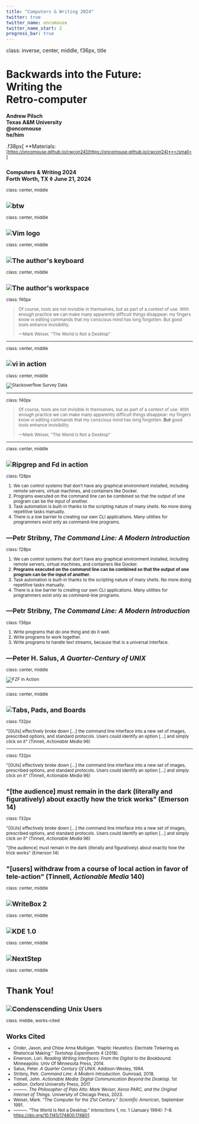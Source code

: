 ```yaml
---
title: "Computers & Writing 2024"
twitter: true
twitter_name: oncomouse
twitter_name_start: 2
progress_bar: true
---
```

class: inverse, center, middle, f36px, title

# Backwards into the Future:<br>Writing the<br>Retro-computer

**Andrew Pilsch**  
**Texas A&M University**  
**<span class="twitter_badge">@oncomouse</span>**  
**he/him**

.f38px[
**Materials:<br> <small>[https://oncomouse.github.io/cwcon24](https://oncomouse.github.io/cwcon24)**</small>
]

**<small>Computers & Writing 2024 <br> Forth Worth, TX ◊ June 21, 2024</small>**
---
class: center, middle

![btw](https://wiki.installgentoo.com/images/f/f9/Arch-linux-logo.png)
---
class: center, middle

![Vim logo](https://clipground.com/images/vim-logo-png.png)
---
class: center, middle

![The author's keyboard](../images/cwcon24/keeb.jpg)
---
class: center, middle

![The author's workspace](../images/cwcon24/my-writebox.png)
---
class: f40px
> Of course, tools are not invisible in themselves, but as part of a context of use. With enough practice we can make many apparently difficult things disappear: my fingers know vi editing commands that my conscious mind has long forgotten. But good tools enhance invisibility.
>
> —Mark Weiser, "The World is Not a Desktop"
---
class: center, middle

![vi in action](../images/cwcon24/cwcon2024-nvim.gif)
---
class: center, middle

![Stackoverflow Survey Data](../images/cwcon24/so-editors.png)

---
class: f40px
> Of course, tools are not invisible in themselves, but as part of a context of use. With enough practice we can make many apparently difficult things disappear: my fingers know vi editing commands that my conscious mind has long forgotten. **But** good tools enhance invisibility.
>
> —Mark Weiser, "The World is Not a Desktop"
---
class: center, middle

![Ripgrep and Fd in action](../images/cwcon24/cwcon2024-rg.gif)
---
class: f28px

1. We can control systems that don’t have any graphical environment installed, including
remote servers, virtual machines, and containers like Docker.
1. Programs executed on the command line can be combined so that the output of one program can be the input of another.
1. Task automation is built-in thanks to the scripting nature of many shells. No more doing repetitive tasks manually.
1. There is a low barrier to creating our own CLI applications. Many utilities for programmers exist only as command-line programs.

—Petr Stribny, *The Command Line: A Modern Introduction*
---
class: f28px

1. We can control systems that don’t have any graphical environment installed, including
remote servers, virtual machines, and containers like Docker.
1. **Programs executed on the command line can be combined so that the output of one program can be the input of another.**
1. Task automation is built-in thanks to the scripting nature of many shells. No more doing repetitive tasks manually.
1. There is a low barrier to creating our own CLI applications. Many utilities for programmers exist only as command-line programs.

—Petr Stribny, *The Command Line: A Modern Introduction*
---
class: f36px

1. Write programs that do one thing and do it well.
1. Write programs to work together.
1. Write programs to handle text streams, because that is a universal interface.

—Peter H. Salus, *A Quarter-Century of UNIX*
---
class: center, middle

![FZF in Action](../images/cwcon24/cwcon2024-fzf.gif)

---
class: center, middle

![Tabs, Pads, and Boards](https://tsepapmik.github.io/gr/images/weiser-tab-pad-board.png)
---
class: f32px

"[GUIs] effectively broke down […] the command line interface into a new set of images, prescribed options, and standard protocols. Users could identify an option […] and simply click on it" (Tinnell, *Actionable Media* 96)

---
class: f32px

"[GUIs] effectively broke down […] the command line interface into a new set of images, prescribed options, and standard protocols. Users could identify an option […] and simply click on it" (Tinnell, *Actionable Media* 96)

"[the audience] must remain in the dark (literally and figuratively) about exactly how the trick works" (Emerson 14)
---
class: f32px

"[GUIs] effectively broke down […] the command line interface into a new set of images, prescribed options, and standard protocols. Users could identify an option […] and simply click on it" (Tinnell, *Actionable Media* 96)

"[the audience] must remain in the dark (literally and figuratively) about exactly how the trick works" (Emerson 14)

"[users] withdraw from a course of local action in favor of tele-action" (Tinnell, *Actionable Media* 140)
---
class: center, middle

![WriteBox 2](../images/cwcon24/my-writebox2.png)
---
class: center, middle

![KDE 1.0](http://sumolari.com/wp-content/uploads/2009/08/KDE_1.0.jpg)
---
class: center, middle

![NextStep](http://www.paullynch.org/NeXTSTEP/NeXTSTEP.screenshot.jpg)
---
class: center, middle

# Thank You!

![Condenscending Unix Users](../images/cwcon24/thanks.jpg)
---
class: middle, works-cited

## Works Cited

* Crider, Jason, and Chloe Anna Mulligan. “Haptic Heuretics: Electrate Tinkering as Rhetorical Making.” *Textshop Experiments* 4 (2018).
* Emerson, Lori. *Reading Writing Interfaces: From the Digital to the Bookbound*. Minneapolis: Univ Of Minnesota Press, 2014.
* Salus, Peter. *A Quarter Century Of UNIX*. Addison-Wesley, 1994.
* Stribny, Petr. *Command Line: A Modern Introduction*. Gumroad, 2018.
* Tinnell, John. *Actionable Media: Digital Communication Beyond the Desktop*. 1st edition. Oxford University Press, 2017.
* ———. *The Philosopher of Palo Alto: Mark Weiser, Xerox PARC, and the Original Internet of Things*. University of Chicago Press, 2023.
* Weiser, Mark. “The Computer for the 21st Century.” *Scientific American*, September 1991.
* ———. “The World Is Not a Desktop.” *Interactions* 1, no. 1 (January 1994): 7–8. https://doi.org/10.1145/174800.174801.

